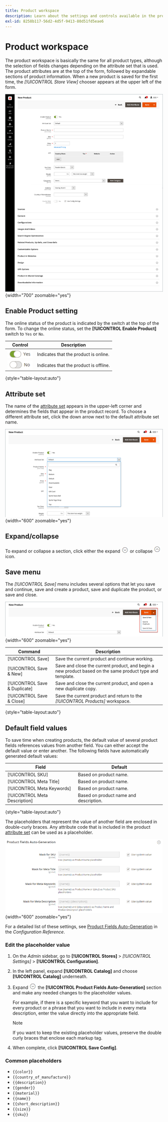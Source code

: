 ```yaml
---
title: Product workspace
description: Learn about the settings and controls available in the product workspace.
exl-id: 8258b117-56d2-4d5f-9413-80d51fd5eae6
---
```

# Product workspace

The product workspace is basically the same for all product types, although the selection of fields changes depending on the attribute set that is used. The product attributes are at the top of the form, followed by expandable sections of product information. When a new product is saved for the first time, the _[!UICONTROL Store View]_ chooser appears at the upper left of the form.

![Product workspace](./assets/product-workspace-ee.png){width="700" zoomable="yes"}

## Enable Product setting

The online status of the product is indicated by the switch at the top of the form. To change the online status, set the **[!UICONTROL Enable Product]** switch to `Yes` or `No`.

| Control | Description |
|-------- | ----------- |
| ![Toggle yes](../assets/toggle-yes.png) | Indicates that the product is online. |
| ![Toggle no](../assets/toggle-no.png) | Indicates that the product is offline. |

{style="table-layout:auto"}

## Attribute set

The name of the [attribute set](attribute-sets.md) appears in the upper-left corner and determines the fields that appear in the product record. To choose a different attribute set, click the down arrow next to the default attribute set name.

![Attribute set](./assets/product-attribute-set.png){width="600" zoomable="yes"}

## Expand/collapse

To expand or collapse a section, click either the expand ![Expansion selector](../assets/icon-display-expand.png) or collapse ![Collapse selector](../assets/icon-display-collapse.png) icon.

## Save menu

The _[!UICONTROL Save]_ menu includes several options that let you save and continue, save and create a product, save and duplicate the product, or save and close.

![Save menu](./assets/product-save-menu.png){width="600" zoomable="yes"}

|Command|Description|
|--- |--- |
|[!UICONTROL Save]|Save the current product and continue working.|
|[!UICONTROL Save & New]|Save and close the current product, and begin a new product based on the same product type and template.|
|[!UICONTROL Save & Duplicate]|Save and close the current product, and open a new duplicate copy.|
|[!UICONTROL Save & Close]|Save the current product and return to the _[!UICONTROL Products]_ workspace.|

{style="table-layout:auto"}

## Default field values

To save time when creating products, the default value of several product fields references values from another field. You can either accept the default value or enter another. The following fields have automatically generated default values:

|Field |Default |
|----- |------- |
|[!UICONTROL SKU]|Based on product name. |
|[!UICONTROL Meta Title]|Based on product name. |
|[!UICONTROL Meta Keywords]|Based on product name. |
|[!UICONTROL Meta Description]|Based on product name and description. |

{style="table-layout:auto"}

The placeholders that represent the value of another field are enclosed in double-curly braces. Any attribute code that is included in the product [attribute set](attribute-sets.md) can be used as a placeholder.

![Product Fields Auto-Generation](../configuration-reference/catalog/assets/catalog-product-fields-auto-generation.png){width="600" zoomable="yes"}

For a detailed list of these settings, see [Product Fields Auto-Generation](../configuration-reference/catalog/catalog.md#product-fields-auto-generation) in the _Configuration Reference_.

### Edit the placeholder value

1. On the _Admin_ sidebar, go to **[!UICONTROL Stores]** > _[!UICONTROL Settings]_ > **[!UICONTROL Configuration]**.

1. In the left panel, expand **[!UICONTROL Catalog]** and choose **[!UICONTROL Catalog]** underneath.

1. Expand ![Expansion selector](../assets/icon-display-expand.png) the **[!UICONTROL Product Fields Auto-Generation]** section and make any needed changes to the placeholder values.

   For example, if there is a specific keyword that you want to include for every product or a phrase that you want to include in every meta description, enter the value directly into the appropriate field.

   >[!NOTE]
   >
   >If you want to keep the existing placeholder values, preserve the double curly braces that enclose each markup tag.

1. When complete, click **[!UICONTROL Save Config]**.

### Common placeholders

- `{{color}}`
- `{{country_of_manufacture}}`
- `{{description}}`
- `{{gender}}`
- `{{material}}`
- `{{name}}`
- `{{short_description}}`
- `{{size}}`
- `{{sku}}`
